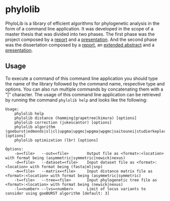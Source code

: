 # phylolib

PhyloLib is a library of efficient algorithms for phylogenetic analysis in the form of a command line application. It was developed in the scope of a master thesis that was divided into two phases. The first phase was the project composed by a [report](https://www.overleaf.com/read/dxpfjfwtfdcs) and a [presentation](https://docs.google.com/presentation/d/1x_T11wbP_nEoqif2Tt05Od9tPjfYgre55OPe69C3I7k/). And the second phase was the dissertation composed by a [report](https://www.overleaf.com/read/fyzzymzqmprz), an [extended abstract]() and a [presentation](https://docs.google.com/presentation/d/1qPudTnvzP8hGGGDKaR8n9iOIMUOoeEIu2nGxD7D9tUE/).

## Usage

To execute a command of this command line application you should type the name of the library followed by the command name, respective type and options. You can also run multiple commands by concatenating them with a "|" character. The usage of this command line application can be retrieved by running the command ```phylolib help``` and looks like the following:

```
Usage:
	phylolib help
	phylolib distance (hamming|grapetree|kimura) [options]
	phylolib correction (jukescantor) [options]
	phylolib algorithm (goeburst|edmonds|sl|cl|upgma|upgmc|wpgma|wpgmc|saitounei|studierkepler|unj) [options]
	phylolib optimization (lbr) [options]

Options:
	-o=<file>	--out=<file>		Output file as <format>:<location> with format being (asymmetric|symmetric|newick|nexus)
	-d=<file>	--dataset=<file>	Input dataset file as <format>:<location> with format being (fasta|ml|snp)
	-m=<file>	--matrix=<file>		Input distance matrix file as <format>:<location> with format being (asymmetric|symmetric)
	-t=<file>	--tree=<file>		Input phylogenetic tree file as <format>:<location> with format being (newick|nexus)
	-l=<number>	--lvs=<number>		Limit of locus variants to consider using goeBURST algorithm [default: 3]
  ```
